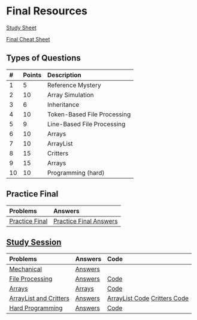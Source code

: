# Final Resources
[Study Sheet](study-sheet.md)

[Final Cheat Sheet](final-cheat-sheet.md)

## Types of Questions

| # | Points | Description |
| :--- | :--- | :--- |
| 1 | 5 | Reference Mystery |
| 2 | 10 | Array Simulation |
| 3 | 6 | Inheritance |
| 4 | 10 | Token-Based File Processing |
| 5 | 9 | Line-Based File Processing |
| 6 | 10 | Arrays |
| 7 | 10 | ArrayList |
| 8 | 15 | Critters |
| 9 | 15 | Arrays |
| 10 | 10 | Programming (hard) |

## Practice Final

| Problems | Answers |
| :--- | :--- |
| [Practice Final](practice-final.md) | [Practice Final Answers](practice-final-answers.md) |

## [Study Session](study-session)

| Problems | Answers | Code |
| :--- | :--- | :--- |
| [Mechanical](study-session/mechanical.md) | [Answers](study-session/mechanical-answers.md) | |
| [File Processing](study-session/file-processing.md) | [Answers](study-session/file-processing-answers.md) | [Code](study-session/code/FinalFileProcessing.java) |
| [Arrays](study-session/arrays.md) | [Arrays](study-session/arrays-answers.md) | [Code](study-session/code/FinalArrays.java) |
| [ArrayList and Critters](study-session/arraylist-critters.md) | [Answers](study-session/arraylist-critters-answers.md) | [ArrayList Code](study-session/code/FinalArrayList.java) [Critters Code](study-session/code/critters) |
| [Hard Programming](study-session/hard-programming.md) | [Answers](study-session/hard-programming-answers.md) | [Code](study-session/code/FinalHardProgramming.java)